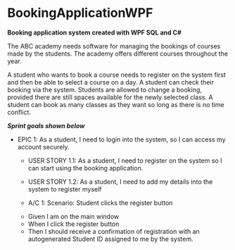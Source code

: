 # BookingApplicationWPF
**Booking application system created with WPF SQL and C#**

The ABC academy needs software for managing the bookings of courses made by the students. The academy offers different courses throughout the year. 

A student who wants to book a course needs to register on the system first and then be able to select a course on a day. A student can check their booking via the system. Students are allowed to change a booking, provided there are still spaces available for the newly selected class. A student can book as many classes as they want so long as there is no time conflict.

***Sprint goals shown below***

- EPIC 1:
As a student, I need to login into the system, so I can access my account securely.
  - USER STORY 1.1:
  As a student, I need to register on the system so I can start using the booking application.
  - USER STORY 1.2:
  As a student, I need to add my details into the system to register myself
  
  - A/C 1: 
  Scenario: Student clicks the register button
  * Given I am on the main window
  * When I click the register button
  * Then I should receive a confirmation of registration with an autogenerated Student ID assigned to me by the system. 
